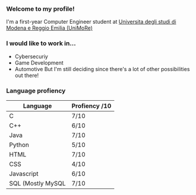 ### Welcome to my profile!
I'm a first-year Computer Engineer student at [Universita degli studi di Modena e Reggio Emilia (UniMoRe)](https://www.unimore.it)

### I would like to work in...
- Cybersecuriy
- Game Development
- Automotive
But I'm still deciding since there's a lot of other possibilities out there!

### Language profiency
| Language | Profiency /10 |
| ----------- | ----------- |
| C | 7/10 |
| C++ | 6/10 |
| Java | 7/10 |
| Python | 5/10 |
| HTML | 7/10 |
| CSS | 4/10 |
| Javascript | 6/10 |
| SQL (Mostly MySQL | 7/10 |


<!--
**ForeverExe/ForeverExe** is a ✨ _special_ ✨ repository because its `README.md` (this file) appears on your GitHub profile.

Here are some ideas to get you started:

- 🔭 I’m currently working on ...
- 🌱 I’m currently learning ...
- 👯 I’m looking to collaborate on ...
- 🤔 I’m looking for help with ...
- 💬 Ask me about ...
- 📫 How to reach me: ...
- 😄 Pronouns: ...
- ⚡ Fun fact: ...
-->
